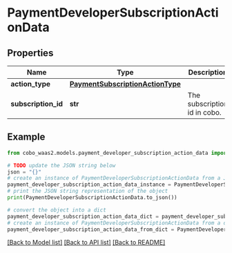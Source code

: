 # PaymentDeveloperSubscriptionActionData


## Properties

Name | Type | Description | Notes
------------ | ------------- | ------------- | -------------
**action_type** | [**PaymentSubscriptionActionType**](PaymentSubscriptionActionType.md) |  | 
**subscription_id** | **str** | The subscription id in cobo. | 

## Example

```python
from cobo_waas2.models.payment_developer_subscription_action_data import PaymentDeveloperSubscriptionActionData

# TODO update the JSON string below
json = "{}"
# create an instance of PaymentDeveloperSubscriptionActionData from a JSON string
payment_developer_subscription_action_data_instance = PaymentDeveloperSubscriptionActionData.from_json(json)
# print the JSON string representation of the object
print(PaymentDeveloperSubscriptionActionData.to_json())

# convert the object into a dict
payment_developer_subscription_action_data_dict = payment_developer_subscription_action_data_instance.to_dict()
# create an instance of PaymentDeveloperSubscriptionActionData from a dict
payment_developer_subscription_action_data_from_dict = PaymentDeveloperSubscriptionActionData.from_dict(payment_developer_subscription_action_data_dict)
```
[[Back to Model list]](../README.md#documentation-for-models) [[Back to API list]](../README.md#documentation-for-api-endpoints) [[Back to README]](../README.md)


